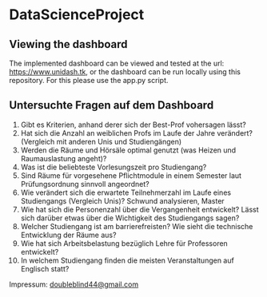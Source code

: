 # DataScienceProject


## Viewing the dashboard

The implemented dashboard can be viewed and tested at the url: https://www.unidash.tk, or the dashboard can be run locally using this repository. For this please use the app.py script.


## Untersuchte Fragen auf dem Dashboard

1. Gibt es Kriterien, anhand derer sich der Best-Prof vohersagen lässt?
2. Hat sich die Anzahl an weiblichen Profs im Laufe der Jahre verändert? (Vergleich mit anderen Unis und Studiengängen)
3. Werden die Räume und Hörsäle optimal genutzt (was Heizen und Raumauslastung angeht)?
4. Was ist die beliebteste Vorlesungszeit pro Studiengang?
5. Sind Räume für vorgesehene Pflichtmodule in einem Semester laut Prüfungsordnung sinnvoll angeordnet?
6. Wie verändert sich die erwartete Teilnehmerzahl im Laufe eines Studiengangs (Vergleich Unis)? Schwund analysieren, Master
7. Wie hat sich die Personenzahl über die Vergangenheit entwickelt? Lässt sich darüber etwas über die Wichtigkeit des Studiengangs sagen?
8. Welcher Studiengang ist am barrierefreisten?
Wie sieht die technische Entwicklung der Räume aus?
9. Wie hat sich Arbeitsbelastung bezüglich Lehre für Professoren entwickelt?
10. In welchem Studiengang finden die meisten Veranstaltungen auf Englisch statt?


Impressum: doubleblind44@gmail.com
